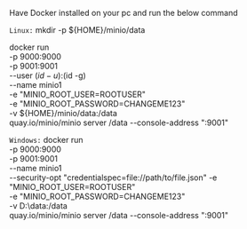 Have Docker installed on your pc and run the below command

```Linux:```
mkdir -p ${HOME}/minio/data

docker run \
   -p 9000:9000 \
   -p 9001:9001 \
   --user $(id -u):$(id -g) \
   --name minio1 \
   -e "MINIO_ROOT_USER=ROOTUSER" \
   -e "MINIO_ROOT_PASSWORD=CHANGEME123" \
   -v ${HOME}/minio/data:/data \
   quay.io/minio/minio server /data --console-address ":9001"

   ```Windows:```
   docker run \
   -p 9000:9000 \
   -p 9001:9001 \
   --name minio1 \
   --security-opt "credentialspec=file://path/to/file.json"
   -e "MINIO_ROOT_USER=ROOTUSER" \
   -e "MINIO_ROOT_PASSWORD=CHANGEME123" \
   -v D:\data:/data \
   quay.io/minio/minio server /data --console-address ":9001"
